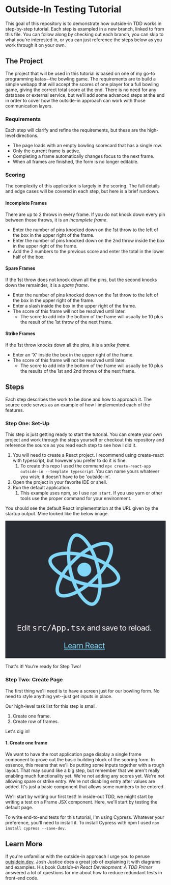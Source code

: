 # Outside-In Testing Tutorial
This goal of this repository is to demonstrate how outside-in TDD works in step-by-step tutorial. Each step is exampled in a new branch, linked to from this file. You can follow along by checking out each branch, you can skip to what you're interested in, or you can just reference the steps below as you work through it on your own.

## The Project
The project that will be used in this tutorial is based on one of my go-to programming katas--the bowling game. The requirements are to build a simple webapp that will accept the scores of one player for a full bowling game, giving the correct total score at the end. There is no need for any database or external service, but we'll add some advanced steps at the end in order to cover how the outside-in approach can work with those communication layers.

### Requirements
Each step will clarify and refine the requirements, but these are the high-level directions.

- The page loads with an empty bowling scorecard that has a single row.
- Only the current frame is active.
- Completing a frame automatically changes focus to the next frame.
- When all frames are finished, the form is no longer editable.

### Scoring
The complexity of this application is largely in the scoring. The full details and edge cases will be covered in each step, but here is a brief rundown.

#### Incomplete Frames
There are up to 2 throws in every frame. If you do not knock down every pin between those throws, it is an _incomplete frame_.
- Enter the number of pins knocked down on the 1st throw to the left of the box in the upper right of the frame.
- Enter the number of pins knocked down on the 2nd throw inside the box in the upper right of the frame.
- Add the 2 numbers to the previous score and enter the total in the lower half of the box.

#### Spare Frames
If the 1st throw does not knock down all the pins, but the second knocks down the remainder, it is a _spare frame_.
- Enter the number of pins knocked down on the 1st throw to the left of the box in the upper right of the frame.
- Enter a slash inside the box in the upper right of the frame.
- The score of this frame will not be resolved until later.
  - The score to add into the bottom of the frame will usually be 10 plus the result of the 1st throw of the next frame.

#### Strike Frames
If the 1st throw knocks down all the pins, it is a _strike frame_.
- Enter an 'X' inside the box in the upper right of the frame.
- The score of this frame will not be resolved until later.
  - The score to add into the bottom of the frame will usually be 10 plus the results of the 1st and 2nd throws of the next frame.

## Steps
Each step describes the work to be done and how to approach it. The source code serves as an example of how I implemented each of the features.

### Step One: Set-Up
This step is just getting ready to start the tutorial. You can create your own project and work through the steps yourself or checkout this repository and reference the source as you read each step to see how I did it.

1. You will need to create a React project. I recommend using create-react with typescript, but however you prefer to do it is fine.
   1. To create this repo I used the command `npx create-react-app outside-in --template typescript`. You can name yours whatever you wish; it doesn't have to be 'outside-in'.
2. Open the project in your favorite IDE or shell.
3. Run the default application.
   1. This example uses npm, so I use `npm start`. If you use yarn or other tools use the proper command for your environment.
   
You should see the default React implementation at the URL given by the startup output. Mine looked like the below image.

![Default React app](images/s1_default_screen.png)

That's it! You're ready for Step Two!

### Step Two: Create Page
The first thing we'll need is to have a screen just for our bowling form. No need to style anything yet--just get inputs in place.

Our high-level task list for this step is small.
1. Create one frame.
2. Create row of frames.

Let's dig in!

#### 1. Create one frame
We want to have the root application page display a single frame component to prove out the basic building block of the scoring form. In essence, this means that we'll be putting some inputs together with a rough layout. That may sound like a big step, but remember that we aren't really enabling much functionality yet. We're not adding any scores yet. We're not allowing spare or strike entry. We're not disabling entry after values are added. It's just a basic component that allows some numbers to be entered.

We'll start by writing our first test! In inside-out TDD, we might start by writing a test on a Frame JSX component. Here, we'll start by testing the default page.

To write end-to-end tests for this tutorial, I'm using Cypress. Whatever your preference, you'll need to install it. To install Cypress with npm I used `npm install cypress --save-dev`.

## Learn More

If you're unfamiliar with the outside-in approach I urge you to peruse [outsidein.dev](https://outsidein.dev/concepts/outside-in-tdd/). Josh Justice does a great job of explaining it with diagrams and examples. His book *Outside-In React Development: A TDD Primer* answered a lot of questions for me about how to reduce redundant tests in front-end code.
